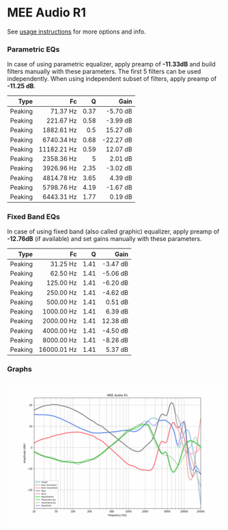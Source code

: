 # MEE Audio R1
See [usage instructions](https://github.com/jaakkopasanen/AutoEq#usage) for more options and info.

### Parametric EQs
In case of using parametric equalizer, apply preamp of **-11.33dB** and build filters manually
with these parameters. The first 5 filters can be used independently.
When using independent subset of filters, apply preamp of **-11.25 dB**.

| Type    | Fc          |    Q | Gain      |
|--------:|------------:|-----:|----------:|
| Peaking | 71.37 Hz    | 0.37 | -5.70 dB  |
| Peaking | 221.67 Hz   | 0.58 | -3.99 dB  |
| Peaking | 1882.61 Hz  | 0.5  | 15.27 dB  |
| Peaking | 6740.34 Hz  | 0.68 | -22.27 dB |
| Peaking | 11182.21 Hz | 0.59 | 12.07 dB  |
| Peaking | 2358.36 Hz  | 5    | 2.01 dB   |
| Peaking | 3926.96 Hz  | 2.35 | -3.02 dB  |
| Peaking | 4814.78 Hz  | 3.65 | 4.39 dB   |
| Peaking | 5798.76 Hz  | 4.19 | -1.67 dB  |
| Peaking | 6443.31 Hz  | 1.77 | 0.19 dB   |

### Fixed Band EQs
In case of using fixed band (also called graphic) equalizer, apply preamp of **-12.76dB**
(if available) and set gains manually with these parameters.

| Type    | Fc          |    Q | Gain     |
|--------:|------------:|-----:|---------:|
| Peaking | 31.25 Hz    | 1.41 | -3.47 dB |
| Peaking | 62.50 Hz    | 1.41 | -5.06 dB |
| Peaking | 125.00 Hz   | 1.41 | -6.20 dB |
| Peaking | 250.00 Hz   | 1.41 | -4.62 dB |
| Peaking | 500.00 Hz   | 1.41 | 0.51 dB  |
| Peaking | 1000.00 Hz  | 1.41 | 6.39 dB  |
| Peaking | 2000.00 Hz  | 1.41 | 12.38 dB |
| Peaking | 4000.00 Hz  | 1.41 | -4.50 dB |
| Peaking | 8000.00 Hz  | 1.41 | -8.26 dB |
| Peaking | 16000.01 Hz | 1.41 | 5.37 dB  |

### Graphs
![](./MEE%20Audio%20R1.png)